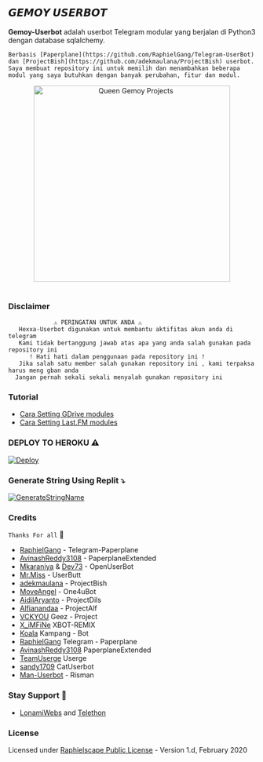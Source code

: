 ## 𝙂𝙀𝙈𝙊𝙔 𝙐𝙎𝙀𝙍𝘽𝙊𝙏

**Gemoy-Userbot** adalah userbot Telegram modular yang berjalan di Python3 dengan database sqlalchemy.

```
Berbasis [Paperplane](https://github.com/RaphielGang/Telegram-UserBot) dan [ProjectBish](https://github.com/adekmaulana/ProjectBish) userbot.
Saya membuat repository ini untuk memilih dan menambahkan beberapa modul yang saya butuhkan dengan banyak perubahan, fitur dan modul.
```


<p align="center">
   <a href="https://github.com/brut69/Gemoy-Userbot"><img src="https://telegra.ph/file/6f95912d305ad85457f39.jpg" alt="Queen Gemoy Projects" width=400px></a>
   <br>
   <br>
</p>

### **Disclaimer**

```
             ⚠️ PERINGATAN UNTUK ANDA ⚠️ ️
   Hexxa-Userbot digunakan untuk membantu aktifitas akun anda di telegram
   Kami tidak bertanggung jawab atas apa yang anda salah gunakan pada repository ini
      ! Hati hati dalam penggunaan pada repository ini !
   Jika salah satu member salah gunakan repository ini , kami terpaksa harus meng gban anda 
  Jangan pernah sekali sekali menyalah gunakan repository ini
```


### **Tutorial**

- [Cara Setting GDrive modules](https://telegra.ph/How-To-Setup-Google-Drive-04-03)
- [Cara Setting Last.FM modules](https://telegra.ph/How-to-set-up-LastFM-module-for-Paperplane-userbot-11-02)


### **DEPLOY TO HEROKU** ⚠️
[![Deploy](https://www.herokucdn.com/deploy/button.svg)](https://heroku.com/deploy?template=https://github.com/brut69/Gemoy-Userbot.git)

### **Generate String Using Replit** ⤵️
[![GenerateStringName](https://img.shields.io/badge/repl.it-QueenGemoyUserbot-magentablue)](https://repl.it/@brut69/getStringName)


### **Credits**

`Thanks For all` 🥰

*   [RaphielGang](https://github.com/RaphielGang) - Telegram-Paperplane
*   [AvinashReddy3108](https://github.com/AvinashReddy3108) - PaperplaneExtended
*   [Mkaraniya](https://github.com/mkaraniya) & [Dev73](https://github.com/Devp73) - OpenUserBot
*   [Mr.Miss](https://github.com/keselekpermen69) - UserButt
*   [adekmaulana](https://github.com/adekmaulana) - ProjectBish
*   [MoveAngel](https://github.com/MoveAngel) - One4uBot
*   [AidilAryanto](https://github.com/aidilaryanto) - ProjectDils 
*   [Alfianandaa](https://github.com/alfianandaa/ProjectAlf) - ProjectAlf
*   [VCKYOU](https://github.com/Vckyou/Geez-Project)    Geez - Project
*   [X_iMFiNe](https://github.com/ximfine/xBot-Remix)    XBOT-REMIX
*   [Koala](https://github.com/ManusiaRakitan/Kampang-Bot)    Kampang - Bot
*   [RaphielGang](https://github.com/RaphielGang)    Telegram - Paperplane
*   [AvinashReddy3108](https://github.com/AvinashReddy3108)    PaperplaneExtended
*   [TeamUserge](https://github.com/UsergeTeam/Userge)    Userge
*   [sandy1709](https://github.com/sandy1709/catuserbot)    CatUserbot
*   [Man-Userbot](https://github.com/mrismanaziz/Man-Userbot) -  Risman


### **Stay Support** 🚀
*   [LonamiWebs](https://github.com/LonamiWebs/) and [Telethon](https://github.com/LonamiWebs/Telethon)


### **License**
Licensed under [Raphielscape Public License](https://github.com/brut69/Gemoy-Userbot/blob/Gemoy-Userbot/LICENSE) - Version 1.d, February 2020

